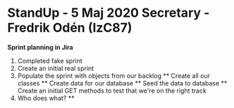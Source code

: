 # StandUp - 5 Maj 2020          Secretary - Fredrik Odén (IzC87)

**Sprint planning in Jira**

1. Completed fake sprint
2. Create an initial real sprint
3. Populate the sprint with objects from our backlog
** Create all our classes
** Create data for our database
** Seed the data to database
** Create an initial GET methods to test that we're on the right track
4. Who does what?
**
